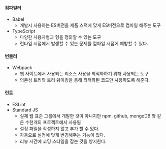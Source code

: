 #### 컴파일러
- Babel
  - 개발시 사용하는 ES버전을 제품 스팩에 맞게 ES버전으로 컴파일 해주는 도구
- TypeScript
  - 다양한 사용자형과 형을 정의할 수 있는 도구
  - 런타임 시점에서 발생할 수 있는 문제를 컴파일 시점에 예방할 수 있다.
#### 번들러
- Webpack
  - 웹 사이트에서 사용되는 리소스 사용을 최적화하기 위해 사용되는 도구
  - 의존성 트리와 트리 쉐이킹을 통해 최적화된 코드만 사용하도록 해준다.
#### 린트
- ESLint
- Standard JS
    - 실제 웹 표준 그룹에서 개발한 것이 아니지만 npm, github, mongoDB 와 같은 수천개의 프로젝트에서 사용됨
    - 설정 파일을 작성하지 않고 추가 할 수 있다.
    - 자동으로 설정에 맞게 변경해주는 기능이 있다.
    - 리뷰 시간에 코딩 스타일을 잡는 것을 방지한다.